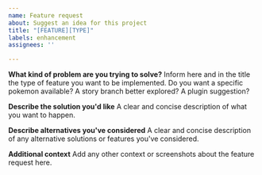 ```yaml
---
name: Feature request
about: Suggest an idea for this project
title: "[FEATURE][TYPE]"
labels: enhancement
assignees: ''

---
```


**What kind of problem are you trying to solve?**
Inform here and in the title the type of feature you want to be implemented. Do you want a specific pokemon available? A story branch better explored? A plugin suggestion?

**Describe the solution you'd like**
A clear and concise description of what you want to happen.

**Describe alternatives you've considered**
A clear and concise description of any alternative solutions or features you've considered.

**Additional context**
Add any other context or screenshots about the feature request here.
